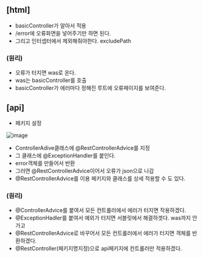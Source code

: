 ## [html] ##

- basicController가 알아서 적용
- /error에 오류화면을 넣어주기만 하면 된다.
- 그리고 인터셉터에서 제외해줘야한다. excludePath

### (원리) ###

- 오류가 터지면 was로 온다.
- was는 basicController를 호출 
- basicController가 에러마다 정해진 루트에 오류페이지를 보여준다.

## [api] ##

- 페키지 설정

![image](https://user-images.githubusercontent.com/108928206/196462690-8bd1a20a-2370-4716-8687-74acd2a8faab.png)

- ControllerAdive클래스에 @RestControllerAdvice를 지정
- 그 클래스에 @ExceptionHandler를 붙인다.
- error객체를 만들어서 반환
- 그러면 @RestControllerAdvice이어서 오류가 json으로 나감 
- @RestControllerAdvice를 이용 페키지와 클래스를 상세 적용할 수 도 있다.

### (원리) ###

- @ControllerAdvice를 붙여서 모든 컨트롤러에서 에러가 터지면 작용하겠다.
- @ExceptionHadler를 붙여서 예외가 터지면 서블릿에서 해결하겟다. was까지 안가고
- @RestControllerAdvice로 바꾸어서 모든 컨트롤러에서 에러가 터지면 객체를 반환하겠다.
- @RestController(페키지명지정)으로 api페키지에 컨트롤러만 적용하겠다.
